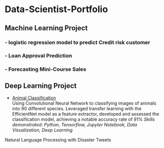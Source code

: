 # Data-Scientist-Portfolio
## Machine Learning Project

### - logistic regression model to predict Credit risk customer

### - Loan Approval Prediction

### - Forecasting Mini-Course Sales

## Deep Learning Project

- [Animal Classification](animal-classification.ipynb)  
Using Convolutional Neural Network to classifying images of animals into 90 different species. Leveraged transfer learning with the EfficientNet model as a feature extractor,
developed and assessed the classification model, achieving a notable accuracy rate of 91%
*Skills demonstrated: Python, Tensorflow, Jupyter Notebook, Data Visualization, Deep Learning*


 Natural Language Processing with Disaster Tweets 
